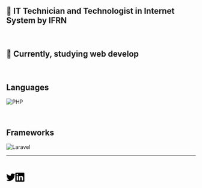 
## :school: IT Technician and Technologist in Internet System by IFRN

<br>

## :book: Currently, studying web develop

<br>

## Languages

![PHP](https://img.shields.io/badge/-PHP-informational?style=flat&logo=php&logoColor=white)

<br>

## Frameworks

![Laravel](https://img.shields.io/badge/-Laravel-red?style=flat&logo=laravel&logoColor=white)

---
<br>

[<img align="left"  width="24px" alt="aryangomes_ | Twitter" src="./twitter.svg" />][twitter]
[<img align="left"  width="24px" alt="aryangomes_ | Linkedin" src="./linkedin.svg" />][linkedin]

[linkedin]: https://www.linkedin.com/in/aryangomes/
[twitter]: https://www.twitter.com/aryangomes_/
